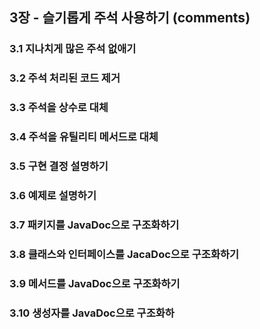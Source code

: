 ## 3장 - 슬기롭게 주석 사용하기 (comments)

### 3.1 지나치게 많은 주석 없애기

### 3.2 주석 처리된 코드 제거

### 3.3 주석을 상수로 대체

### 3.4 주석을 유틸리티 메서드로 대체

### 3.5 구현 결정 설명하기

### 3.6 예제로 설명하기

### 3.7 패키지를 JavaDoc으로 구조화하기

### 3.8 클래스와 인터페이스를 JacaDoc으로 구조화하기

### 3.9 메서드를 JavaDoc으로 구조화하기

### 3.10 생성자를 JavaDoc으로 구조화하